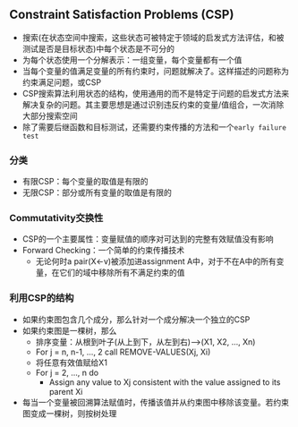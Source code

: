 ## Constraint Satisfaction Problems (CSP)
- 搜索(在状态空间中搜索，这些状态可被特定于领域的启发式方法评估，和被测试是否是目标状态)中每个状态是不可分的
- 为每个状态使用一个分解表示：一组变量，每个变量都有一个值
- 当每个变量的值满足变量的所有约束时，问题就解决了。这样描述的问题称为约束满足问题，或CSP
- CSP搜索算法利用状态的结构，使用通用的而不是特定于问题的启发式方法来解决复杂的问题。其主要思想是通过识别违反约束的变量/值组合，一次消除大部分搜索空间
- 除了需要后继函数和目标测试，还需要约束传播的方法和一个`early failure test`

### 分类
- 有限CSP：每个变量的取值是有限的
- 无限CSP：部分或所有变量的取值是有限的

### Commutativity交换性
- CSP的一个主要属性：变量赋值的顺序对可达到的完整有效赋值没有影响
- Forward Checking：一个简单的约束传播技术
  - 无论何时a pair(X<-v)被添加进assignment A中，对于不在A中的所有变量，在它们的域中移除所有不满足约束的值

### 利用CSP的结构
- 如果约束图包含几个成分，那么针对一个成分解决一个独立的CSP
- 如果约束图是一棵树，那么
  - 排序变量：从根到叶子(从上到下，从左到右)-->(X1, X2, ..., Xn)
  - For j = n, n-1, ..., 2 call REMOVE-VALUES(Xj, Xi)
  - 将任意有效值赋给X1
  - For j = 2, ..., n do
    - Assign any value to Xj consistent with the value assigned to its parent Xi
- 每当一个变量被回溯算法赋值时，传播该值并从约束图中移除该变量。若约束图变成一棵树，则按树处理

